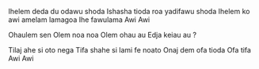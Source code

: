 Ihelem deda du odawu shoda
Ishasha tioda roa yadifawu shoda
Ihelem ko awi amelam lamagoa
Ihe fawulama
Awi
Awi

Ohaulem sen
Olem noa noa
Olem ohau au
Edja keiau au ?

Tilaj ahe si oto nega
Tifa shahe si lami fe noato
Onaj dem ofa tioda
Ofa tifa
Awi
Awi
